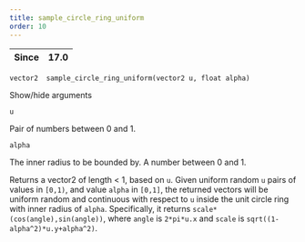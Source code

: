 ```yaml
---
title: sample_circle_ring_uniform
order: 10
---
```

| Since | 17.0 |
| --- | --- |

`vector2  sample_circle_ring_uniform(vector2 u, float alpha)`

Show/hide arguments

`u`

Pair of numbers between 0 and 1.

`alpha`

The inner radius to be bounded by. A number between 0 and 1.

Returns a vector2 of length \< 1, based on `u`.
Given uniform random `u` pairs of values in `[0,1)`,
and value `alpha` in `[0,1]`, the returned vectors will be
uniform random and continuous with respect to `u` inside the unit circle ring with inner radius of `alpha`.
Specifically, it returns `scale*(cos(angle),sin(angle))`, where `angle` is `2*pi*u.x`
and `scale` is `sqrt((1-alpha^2)*u.y+alpha^2)`.
